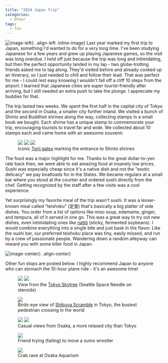 ```yaml
---
title: "2024 Japan Trip"
categories:
  - Other
tags:
  - fun
---
```


![image-left](/assets/images/Japan/skyline.jpg){: .align-left .inline-image} 
Last year marked my first trip to Japan, something I'd wanted to do for a *very* long time. I've been studying Japanese for a few years and grew up playing Japanese games, so the visit was long overdue. I held off just because the trip was long and intimidating, but then the perfect opportunity landed in my lap - two globe-trotting friends asked me to tag along. They'd visited before and already cooked up an itinerary, so I just needed to chill and follow their lead. That was perfect for me - I could rest easy knowing I wouldn't fall off a cliff 10 steps from the airport. I learned that Japanese cities are super tourist-friendly after arriving, but I still needed an extra push to take the plunge. I appreciate my buddies for that.

The trip lasted two weeks. We spent the first half in the capital city of Tokyo and the second in Osaka, a smaller city further inland. We visited a bunch of Shinto and Buddhist shrines along the way, collecting stamps in a small book we bought. Each shrine has a unique stamp to commemorate your trip, encouraging tourists to travel far and wide. We collected about 10 stamps each and came home with an awesome souvenir.

<figure class="third">
	<img src="/assets/images/Japan/shrine.jpg">
	<img src="/assets/images/Japan/shrine1.jpg">
	<img src="/assets/images/Japan/shrine2.jpg">
	<figcaption>Iconic <a href="https://en.wikipedia.org/wiki/Torii">Torii gates</a> marking the entrance to Shinto shrines</figcaption>
</figure>

The food was a major highlight for me. Thanks to the great dollar-to-yen rate back then, we were able to eat amazing food at insanely low prices. Sushi was especially cheap since it's a native dish and not the "exotic delicacy" we pay boatloads for in the States. We became regulars at a small bar where you stood at the counter and ordered sushi directly from the chef. Getting recognized by the staff after a few visits was a cool experience.

Yet surprisingly my favorite meal of the trip wasn't sushi. It was a lesser-known meal called "teishoku" (定食) that's basically a big platter of side dishes. You order from a list of options like miso soup, edamame, ginger, and tempura, all of it served in one go. This was a great way to try out new dishes, even intimidating ones like [nattō][natto] (sticky, fermented soybeans). I would combine everything into a single bite and just bask in the flavor. Like the sushi bar, our preferred teishoku place was tiny, easily missed, and run by a crew of passionate people. Wandering down a random alleyway can reward you with some killer food in Japan.

![image-center](/assets/images/Japan/teishoku.jpg){: .align-center}

Other fun stops are posted below. I highly recommend Japan to anyone who can stomach the 10-hour plane ride - it's an awesome time!



<figure class="half">
	<img src="/assets/images/Japan/distant_tower.jpg">
	<img src="/assets/images/Japan/top_view.jpg">
	<figcaption>View from the <a href="https://en.wikipedia.org/wiki/Tokyo_Skytree">Tokyo Skytree</a> (Seattle Space Needle on steroids)</figcaption>
</figure>

<figure class="align-center">
	<img src="/assets/images/Japan/shibuya_cross.jpg">
	<figcaption>Birds-eye view of <a href="https://en.wikipedia.org/wiki/Shibuya_Crossing">Shibuya Scramble</a> in Tokyo, the busiest pedestrian crossing in the world</figcaption>
</figure>

<figure class="half">
	<img src="/assets/images/Japan/osaka_bridge.jpg">
	<img src="/assets/images/Japan/park.jpg">
	<figcaption>Casual views from Osaka, a more relaxed city than Tokyo</figcaption>
</figure>

<figure class="align-center">
  	<img src="/assets/images/Japan/sumo.png">
  <figcaption>Friend trying (failing) to move a sumo wrestler</figcaption>
</figure>

<figure class="align-center">
  	<img src="/assets/images/Japan/crab_rave.jpg">
  <figcaption>Crab rave at Osaka Aquarium</figcaption>
</figure>


[natto]: https://en.wikipedia.org/wiki/Natt%C5%8D

<style type="text/css">
  .inline-image {
    max-width: 300px;
  }
</style>